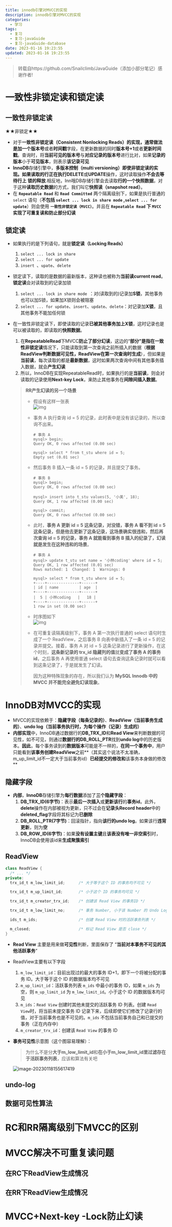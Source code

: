 ```yaml
---
title: innodb引擎对MVCC的实现
description: innodb引擎对MVCC的实现
categories:
  - 学习
tags:
  - 复习
  - 复习-javaGuide
  - 复习-javaGuide-database
date: 2023-01-16 19:23:55
updated: 2023-01-16 19:23:55
---
```


> 转载自https://github.com/Snailclimb/JavaGuide（添加小部分笔记）感谢作者!

# 一致性非锁定读和锁定读

## 一致性非锁定读

★★非锁定★★  

- 对于**一致性非锁定读（Consistent Nonlocking Reads）**的实现，通常做法是**加一个版本号**或者**时间戳**字段，在更新数据的同时**版本号+1**或者**更新时间戳**。查询时，将**当前可见的版本号**与**对应记录的版本号**进行比对，如果**记录的版本**小于**可见版本**，则表示**该记录可见**
- **InnoDB**存储引擎中，**多版本控制（multi versioning）**即使非锁定读的实现。如果读取的行**正在执行DELETE**或**UPDATE**操作，这时读取操作**不会去等待行上** **锁的释放**.相反地，Inn哦DB存储引擎会去读取**行的一个快照数据**，对于这种**读取历史数据**的方式，我们叫它**快照读（snapshot read）**。  
- 在 **`Repeatable Read`** 和 **`Read Committed`** 两个隔离级别下，如果是执行普通的 `select` 语句（**不包括 `select ... lock in share mode` ,`select ... for update`**）则会使用 **`一致性非锁定读（MVCC）`**。并且在 **`Repeatable Read` 下 `MVCC` 实现了可重复读和防止部分幻读**

## 锁定读

- 如果执行的是下列语句，就是**锁定读（Locking Reads）**

  1. ```select ... lock in share```
  2. ```select ... for update```
  3. ``insert ``、``upate``、```delete```

- 锁定读下，读取的是数据的最新版本，这种读也被称为**当前读current read**。**锁定读**会对读取到的记录加锁  

  1. ```select ... lock in share mode ```：对(读取到的)记录加**S锁**，其他事务也可以加S锁，如果加X锁则会被阻塞
  2. ```select ... for update```、```insert```、```update```、```delete```：对记录加**X锁**，且其他事务不能加任何锁

- 在一致性非锁定读下，即使读取的记录**已被其他事务加上X锁**，这时记录也是可以被读取的，即读取的**快照数据**。

  1. 在**RepeatableRead**下MVCC**防止了部分幻读**，这边的“**部分”**是指在**一致性非锁定读**情况下，只能读取到第一次查询之前所插入的数据（**根据ReadView判断数据可见性，ReadView在第一次查询时生成**），但如果是**当前读**，每次读取的都是**最新数据**，这时如果两次查询中间有其他事务插入数据，就会**产生幻读**
  2. 所以，InnoDB在实现RepeatableRead时，如果执行的是**当前读**，则会对读取的记录使用**Next-key Lock**，来防止其他事务在**间隙间插入数据**。

  > **RR产生幻读的另一个场景**
  >
  > - 假设有这样一张表  
  >   ![img](https://raw.githubusercontent.com/lwmfjc/lwmfjc.github.io.resource/main/img/7f9df142b3594daeaaca495abb7133f5.png)
  >
  > - 事务 A 执行查询 id = 5 的记录，此时表中是没有该记录的，所以查询不出来。
  >
  >   ```shell
  >   # 事务 A
  >   mysql> begin;
  >   Query OK, 0 rows affected (0.00 sec)
  >   
  >   mysql> select * from t_stu where id = 5;
  >   Empty set (0.01 sec)
  >   ```
  >
  > - 然后事务 B 插入一条 id = 5 的记录，并且提交了事务。  
  >
  >   ```shell
  >   # 事务 B
  >   mysql> begin;
  >   Query OK, 0 rows affected (0.00 sec)
  >   
  >   mysql> insert into t_stu values(5, '小美', 18);
  >   Query OK, 1 row affected (0.00 sec)
  >   
  >   mysql> commit;
  >   Query OK, 0 rows affected (0.00 sec)
  >   ```
  >
  > - 此时，**事务 A 更新 id = 5 这条记录，对没错，事务 A 看不到 id = 5 这条记录，但是他去更新了这条记录，这场景确实很违和，然后再次查询 id = 5 的记录，事务 A 就能看到事务 B 插入的纪录了，幻读就是发生在这种违和的场景**。
  >
  >   ```shell
  >   # 事务 A
  >   mysql> update t_stu set name = '小林coding' where id = 5;
  >   Query OK, 1 row affected (0.01 sec)
  >   Rows matched: 1  Changed: 1  Warnings: 0
  >   
  >   mysql> select * from t_stu where id = 5;
  >   +----+--------------+------+
  >   | id | name         | age  |
  >   +----+--------------+------+
  >   |  5 | 小林coding   |   18 |
  >   +----+--------------+------+
  >   1 row in set (0.00 sec)
  >   ```
  >
  > - 时序图如下  
  >   ![img](https://raw.githubusercontent.com/lwmfjc/lwmfjc.github.io.resource/main/img/%25E5%25B9%25BB%25E8%25AF%25BB%25E5%258F%2591%25E7%2594%259F.drawio.png)
  >
  > - 在可重复读隔离级别下，事务 A 第一次执行普通的 select 语句时生成了一个 ReadView，之后事务 B 向表中新插入了一条 id = 5 的记录并提交。接着，事务 A 对 id = 5 这条记录进行了更新操作，在这个时刻，**这条新记录的 trx_id 隐藏列的值**就**变成了事务 A 的事务 id**，之后事务 A 再使用普通 select 语句去查询这条记录时就可以看到这条记录了，于是就发生了幻读。
  >
  >   因为这种特殊现象的存在，所以我们认为 **MySQL Innodb 中的 MVCC 并不能完全避免幻读现象**。

# InnoDB对MVCC的实现

- MVCC的实现依赖于：**隐藏字段（每条记录的）**、**ReadView（当前事务生成的）**、**undo log（当前事务执行时，为每个操作（记录）生成的）**
- **内部实现**中，InnoDB通过数据行的**DB_TRX_ID**和**Read View**来判断数据的可见性，如不可见，则通过**数据行的DB_ROLL_PTR**找到**undo log**中的历史版本。**因此**，每个事务读到的**数据版本**可能是不一样的，**在同一个事务中**，用户只能看到**该事务创建ReadView**之前**（其实这个说法不太准确，m_up_limit_id不一定大于当前事务id）**已经提交的修改和**该事务本身做的修改**

## 隐藏字段

- **内部**，**InnoDB**存储引擎为**每行数据**添加了**三个隐藏字段**：  
  1. **DB_TRX_ID(6字节)**：表示**最后一次插入**或**更新该行**的**事务id**。此外，**delete**操作在内部被视为更新，只不过会在**记录头Record header**中的**deleted_flag**字段将其标记为**已删除**  
  2. **DB_ROLL_PTR(7字节)**：回滚指针，指向**该行的undo log**。如果该行**违背更新**，则为**空**
  3. **DB_ROW_ID(6字节)**：如果**没有设置主键**且**该表没有唯一非空索引**时，InnoDB会使用该id来**生成聚簇索引**

## ReadView

```java
class ReadView {
  /* ... */
private:
  trx_id_t m_low_limit_id;      /* 大于等于这个 ID 的事务均不可见 */

  trx_id_t m_up_limit_id;       /* 小于这个 ID 的事务均可见 */

  trx_id_t m_creator_trx_id;    /* 创建该 Read View 的事务ID */

  trx_id_t m_low_limit_no;      /* 事务 Number, 小于该 Number 的 Undo Logs 均可以被 Purge */ 

  ids_t m_ids;                  /* 创建 Read View 时的活跃事务列表 */

  m_closed;                     /* 标记 Read View 是否 close */
} 
```

- **Read View** 主要是用来做**可见性**判断，里面保存了 “**当前对本事务不可见的其他活跃事务**”  

- ReadView主要有以下字段  

  1. `m_low_limit_id`：目前出现过的最大的事务 ID+1，即下一个将被分配的事务 ID。大于等于这个 ID 的数据版本均不可见
  2. `m_up_limit_id`：活跃事务列表 `m_ids` 中最小的事务 ID，如果 `m_ids` 为空，则 `m_up_limit_id` 为 `m_low_limit_id`。小于这个 ID 的数据版本均可见
  3. `m_ids`：`Read View` 创建时其他未提交的活跃事务 ID 列表。创建 `Read View`时，将当前未提交事务 ID 记录下来，后续即使它们修改了记录行的值，对于当前事务也是不可见的。`m_ids` 不包括当前事务自己和已提交的事务（正在内存中）
  4. `m_creator_trx_id`：创建该 `Read View` 的事务 ID

- **事务可见性**示意图（这个图容易理解）：  

  > 为什么不是分**大于m_low_limit_id**和**在小于m_low_limit_id里过滤存在于活跃事务列表**，应该和算法有关吧


  ![image-20230118155617419](https://raw.githubusercontent.com/lwmfjc/lwmfjc.github.io.resource/main/img/image-20230118155617419.png)

## undo-log



## 数据可见性算法

# RC和RR隔离级别下MVCC的区别

# MVCC解决不可重复读问题

## 在RC下ReadView生成情况

## 在RR下ReadView生成情况

# MVCC+Next-key -Lock防止幻读